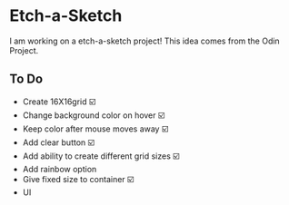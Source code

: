 # Etch-a-Sketch

I am working on a etch-a-sketch project! This idea comes from the Odin Project.

## To Do
* Create 16X16grid ☑️
* Change background color on hover ☑️
* Keep color after mouse moves away ☑️
* Add clear button ☑️
* Add ability to create different grid sizes ☑️
* Add rainbow option
* Give fixed size to container ☑️
* UI

